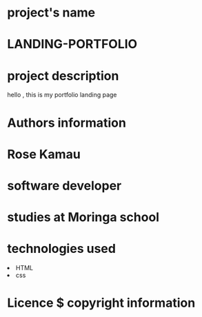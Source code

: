 # project's name
<h1>LANDING-PORTFOLIO</h1>

# project description
hello , this is my portfolio landing page

# Authors information
<h1>Rose Kamau</h1>
<h1>software developer</h1>
<h1>studies at Moringa school</h1>

# technologies used
<li>HTML</li>
<li>css</li>

# Licence $ copyright information